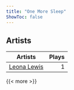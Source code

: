 ```yaml
---
title: "One More Sleep"
ShowToc: false
---
```


## Artists
Artists | Plays 
----- | -----: 
[Leona Lewis](/artists/leona-lewis-27645) | 1

{{< more >}}